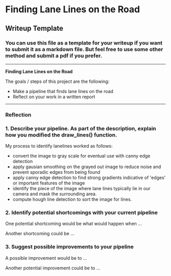# **Finding Lane Lines on the Road** 

## Writeup Template

### You can use this file as a template for your writeup if you want to submit it as a markdown file. But feel free to use some other method and submit a pdf if you prefer.

---

**Finding Lane Lines on the Road**

The goals / steps of this project are the following:
* Make a pipeline that finds lane lines on the road
* Reflect on your work in a written report


[//]: # (Image References)

[image1]: ./examples/grayscale.jpg "Grayscale"

---

### Reflection

### 1. Describe your pipeline. As part of the description, explain how you modified the draw_lines() function.

My process to identify lanelines worked as follows:
- convert the image to gray scale for eventual use with canny edge detection
- apply gausian smoothing on the grayed out image to reduce noise and prevent sporadic edges from being found
- apply canny edge detection to find strong gradients indicative of 'edges' or important features of the image
- identify the piece of the image where lane lines typically lie in our camera and mask the surrounding area.
- compute hough line detection to sort the image for lines.


### 2. Identify potential shortcomings with your current pipeline


One potential shortcoming would be what would happen when ... 

Another shortcoming could be ...


### 3. Suggest possible improvements to your pipeline

A possible improvement would be to ...

Another potential improvement could be to ...
